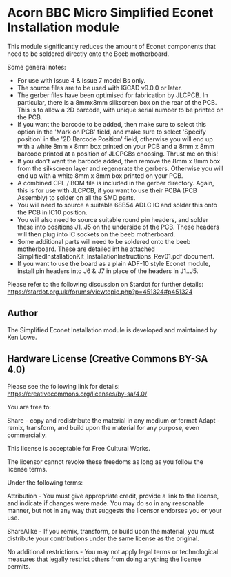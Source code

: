 # Acorn BBC Micro Simplified Econet Installation module
This module significantly reduces the amount of Econet components that need to be soldered directly onto the Beeb motherboard.

Some general notes:

* For use with Issue 4 & Issue 7 model Bs only.
* The source files are to be used with KiCAD v9.0.0 or later.
* The gerber files have been optimised for fabrication by JLCPCB. In particular, there is a 8mmx8mm silkscreen box on the rear of the PCB. This is to allow a 2D barcode, with unique serial number to be printed on the PCB.
* If you want the barcode to be added, then make sure to select this option in the 'Mark on PCB' field, and make sure to select 'Specify position' in the '2D Barcode Position' field, otherwise you will end up with a white 8mm x 8mm box printed on your PCB and a 8mm x 8mm barcode printed at a position of JLCPCBs choosing. Thrust me on this!
* If you don't want the barcode added, then remove the 8mm x 8mm box from the silkscreen layer and regenerate the gerbers. Otherwise you will end up with a white 8mm x 8mm box printed on your PCB.
* A combined CPL / BOM file is included in the gerber directory. Again, this is for use with JLCPCB, if you want to use their PCBA (PCB Assembly) to solder on all the SMD parts.
* You will need to source a suitable 68B54 ADLC IC and solder this onto the PCB in IC10 position.
* You will also need to source suitable round pin headers, and solder these into positions J1..J5 on the underside of the PCB. These headers will then plug into IC sockets on the beeb motherboard.
* Some additional parts will need to be soldered onto the beeb motherboard. These are detailed int he attached SimplifiedInstallationKit_InstallationInstructions_Rev01.pdf document.
* If you want to use the board as a plain ADF-10 style Econet module, install pin headers into J6 & J7 in place of the headers in J1..J5.

Please refer to the following discussion on Stardot for further details: https://stardot.org.uk/forums/viewtopic.php?p=451324#p451324

## Author

The Simplified Econet Installation module is developed and maintained by Ken Lowe.
    
## Hardware License (Creative Commons BY-SA 4.0)

Please see the following link for details: https://creativecommons.org/licenses/by-sa/4.0/

You are free to:

Share - copy and redistribute the material in any medium or format
Adapt - remix, transform, and build upon the material
for any purpose, even commercially.

This license is acceptable for Free Cultural Works.

The licensor cannot revoke these freedoms as long as you follow the license terms.

Under the following terms:

Attribution - You must give appropriate credit, provide a link to the license, and indicate if changes were made. You may do so in any reasonable manner, but not in any way that suggests the licensor endorses you or your use.

ShareAlike - If you remix, transform, or build upon the material, you must distribute your contributions under the same license as the original.

No additional restrictions - You may not apply legal terms or technological measures that legally restrict others from doing anything the license permits.
